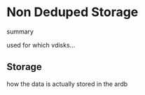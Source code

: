 # Non Deduped Storage

summary

used for which vdisks...

## Storage

how the data is actually stored in the ardb
